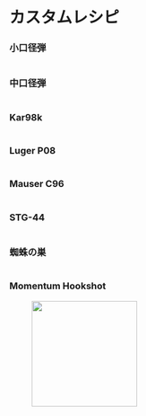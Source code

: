 # カスタムレシピ

### 小口径弾



<figure><img src="https://cdn.discordapp.com/attachments/1163766309679534122/1172457399211270205/2023-11-10_17.34.26.png?ex=6560630b&#x26;is=654dee0b&#x26;hm=17a735732cbfad34068544d2a96f3e4298fc3636b86e9c7f7dfe1a62d6582e81&#x26;" alt=""><figcaption></figcaption></figure>

### 中口径弾



<figure><img src="https://cdn.discordapp.com/attachments/1163766309679534122/1172457639716864080/2023-11-10_17.47.19.png?ex=65606344&#x26;is=654dee44&#x26;hm=0ea759c2092cb01cd477b993dbacc227ab7c014ac0db26abb57c90e0cc31d913&#x26;" alt=""><figcaption></figcaption></figure>

### Kar98k



<figure><img src="https://cdn.discordapp.com/attachments/1163766309679534122/1172458619950874664/2023-11-10_17.51.28.png?ex=6560642e&#x26;is=654def2e&#x26;hm=ff4ccb8fa77ce6a74d3b7b960470f07411ad43f632e1901b0b1a08aab9855dbd&#x26;" alt=""><figcaption></figcaption></figure>

### &#x20;Luger P08



<figure><img src="https://cdn.discordapp.com/attachments/1163766309679534122/1172459577879560275/2023-11-10_17.55.31.png?ex=65606512&#x26;is=654df012&#x26;hm=30a4c09e80c2bce6856033104fc4634fb954c81742bcec90f2b52e0974f2011f&#x26;" alt=""><figcaption></figcaption></figure>

### Mauser C96



<figure><img src="https://cdn.discordapp.com/attachments/1163766309679534122/1172459593541107712/2023-11-10_17.54.44.png?ex=65606516&#x26;is=654df016&#x26;hm=ba934b1aca902137e32ae036ad79c65a887e50dbf7a6dd5c9ee31a2483170796&#x26;" alt=""><figcaption></figcaption></figure>

### STG-44



<figure><img src="https://cdn.discordapp.com/attachments/1163766309679534122/1172727451701481576/2023-11-11_11.39.36.png?ex=65615e8c&#x26;is=654ee98c&#x26;hm=46df825cc1044b919b86ba8ca82d85913fdd75a74d99c53234d3912920121719&#x26;" alt=""><figcaption></figcaption></figure>

### 蜘蛛の巣



<figure><img src="https://cdn.discordapp.com/attachments/1163766309679534122/1173139996862062693/2023-11-12_14.55.58.png?ex=6562dec3&#x26;is=655069c3&#x26;hm=2e1f32b48f12c38cb7cc9444d37341136a6438c50c14fed2b5a3123c646c9a1f&#x26;" alt=""><figcaption></figcaption></figure>

### &#x20;Momentum Hookshot



<figure><img src="https://cdn-ak.f.st-hatena.com/images/fotolife/C/Chuzume/20220212/20220212175013.png" alt="" width="188"><figcaption></figcaption></figure>
